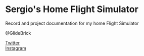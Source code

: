 # Sergio's Home Flight Simulator
Record and project documentation for my home Flight Simulator

@GlideBrick

[Twitter](https://twitter.com/glidebrick)  
[Instagram](https://www.instagram.com/glidebrick/)
